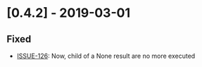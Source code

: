 # [0.4.2] - 2019-03-01

## Fixed

- [ISSUE-126](https://github.com/dailymotion/tartiflette/issues/126): Now, child of a None result are no more executed
